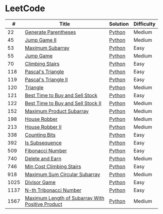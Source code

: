 # LeetCode

| #    | Title                                                                                                                               | Solution                                                             | Difficulty |
| ---- | ----------------------------------------------------------------------------------------------------------------------------------- | -------------------------------------------------------------------- | ---------- |
| 22   | [Generate Parentheses](https://leetcode.com/problems/generate-parentheses/)                                                         | [Python](./22.generate-parentheses.py)                               | Medium     |
| 45   | [Jump Game II](https://leetcode.com/problems/jump-game-ii/)                                                                         | [Python](./45.jump-game-ii.py)                                       | Medium     |
| 53   | [Maximum Subarray](https://leetcode.com/problems/maximum-subarray/)                                                                 | [Python](./53.maximum-subarray.py)                                   | Easy       |
| 55   | [Jump Game](https://leetcode.com/problems/jump-game/)                                                                               | [Python](./55.jump-game.py)                                          | Medium     |
| 70   | [Climbing Stairs](https://leetcode.com/problems/climbing-stairs/)                                                                   | [Python](./70.climbing-stairs.py)                                    | Easy       |
| 118  | [Pascal's Triangle](https://leetcode.com/problems/pascals-triangle)                                                                 | [Python](./118.pascals-triangle.py)                                  | Easy       |
| 119  | [Pascal's Triangle II](https://leetcode.com/problems/pascals-triangle-ii/)                                                          | [Python](./119.pascals-triangle-ii.py)                               | Easy       |
| 120  | [Triangle](https://leetcode.com/problems/triangle/)                                                                                 | [Python](./120.triangle.py)                                          | Medium     |
| 121  | [Best Time to Buy and Sell Stock](https://leetcode.com/problems/best-time-to-buy-and-sell-stock/)                                   | [Python](./121.best-time-to-buy-and-sell-stock.py)                   | Easy       |
| 122  | [Best Time to Buy and Sell Stock II](https://leetcode.com/problems/best-time-to-buy-and-sell-stock-ii/)                             | [Python](./122.best-time-to-buy-and-sell-stock-ii.py)                | Medium     |
| 152  | [Maximum Product Subarray](https://leetcode.com/problems/maximum-product-subarray/)                                                 | [Python](./152.maximum-product-subarray.py)                          | Medium     |
| 198  | [House Robber](https://leetcode.com/problems/house-robber/)                                                                         | [Python](./198.house-robber.py)                                      | Medium     |
| 213  | [House Robber II](https://leetcode.com/problems/house-robber-ii/)                                                                   | [Python](./213.house-robber-ii.py)                                   | Medium     |
| 338  | [Counting Bits](https://leetcode.com/problems/counting-bits/)                                                                       | [Python](./338.counting-bits.py)                                     | Easy       |
| 392  | [Is Subsequence](https://leetcode.com/problems/is-subsequence/)                                                                     | [Python](./392.is-subsequence.py)                                    | Easy       |
| 509  | [Fibonacci Number](https://leetcode.com/problems/fibonacci-number/)                                                                 | [Python](./509.fibonacci-number.py)                                  | Easy       |
| 740  | [Delete and Earn](https://leetcode.com/problems/delete-and-earn/)                                                                   | [Python](./740.delete-and-earn.py)                                   | Medium     |
| 746  | [Min Cost Climbing Stairs](https://leetcode.com/problems/min-cost-climbing-stairs/)                                                 | [Python](./746.min-cost-climbing-stairs.py)                          | Easy       |
| 918  | [Maximum Sum Circular Subarray](https://leetcode.com/problems/maximum-sum-circular-subarray/)                                       | [Python](./918.maximum-sum-circular-subarray.py)                     | Medium     |
| 1025 | [Divisor Game](https://leetcode.com/problems/divisor-game/)                                                                         | [Python](./1025.divisor-game.py)                                     | Easy       |
| 1137 | [N-th Tribonacci Number](https://leetcode.com/problems/n-th-tribonacci-number/)                                                     | [Python](./1137.n-th-tribonacci-number.py)                           | Easy       |
| 1567 | [Maximum Length of Subarray With Positive Product](https://leetcode.com/problems/maximum-length-of-subarray-with-positive-product/) | [Python](./1567.maximum-length-of-subarray-with-positive-product.py) | Medium     |
